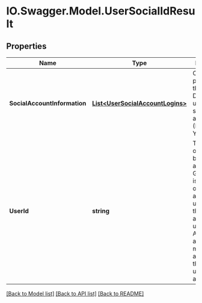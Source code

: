 # IO.Swagger.Model.UserSocialIdResult
## Properties

Name | Type | Description | Notes
------------ | ------------- | ------------- | -------------
**SocialAccountInformation** | [**List&lt;UserSocialAccountLogins&gt;**](UserSocialAccountLogins.md) | Contains properties that map a DocuSign user to a social account (Facebook, Yahoo, etc.) | [optional] 
**UserId** | **string** | The user ID of the user being accessed. Generally this is the user ID of the authenticated user, but if the authenticated user is an Admin on the account, this may be another user the Admin user is accessing. | [optional] 

[[Back to Model list]](../README.md#documentation-for-models) [[Back to API list]](../README.md#documentation-for-api-endpoints) [[Back to README]](../README.md)

